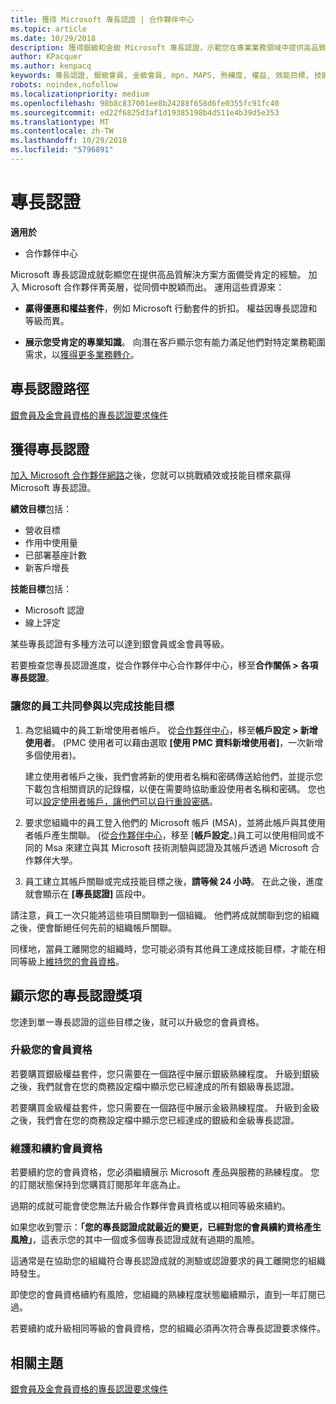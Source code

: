 ```yaml
---
title: 獲得 Microsoft 專長認證 | 合作夥伴中心
ms.topic: article
ms.date: 10/29/2018
description: 獲得銀級和金級 Microsoft 專長認證，示範您在專業業務領域中提供高品質解決方案備受肯定的專業
author: KPacquer
ms.author: kenpacq
keywords: 專長認證, 銀級會員, 金級會員, mpn, MAPS, 熟練度, 權益, 效能目標, 技能目標
robots: noindex,nofollow
ms.localizationpriority: medium
ms.openlocfilehash: 98b8c837001ee8b24288f658d6fe0355fc91fc40
ms.sourcegitcommit: ed22f6825d3af1d19385198b4d511e4b39d5e353
ms.translationtype: MT
ms.contentlocale: zh-TW
ms.lasthandoff: 10/29/2018
ms.locfileid: "5796891"
---
```

<!--
•   FWLink https://go.microsoft.com/fwlink/?linkid=851080 : top of page
•   FWLink https://go.microsoft.com/fwlink/?linkid=851281: top of page (duplicate)
•   FWLink https://go.microsoft.com/fwlink/?linkid=851079: Competencies (#attainment_paths)
•   FWLink https://go.microsoft.com/fwlink/?linkid=851081: Maintain and renew membership (#maintain_membership)
•   FWLink https://go.microsoft.com/fwlink/?linkid=851082: Get your employees connected to complete skill-based goals (#associating_achievements)
•   FWLink https://go.microsoft.com/fwlink/?linkid=851083 : Achievement overrides (#achievement_override)
•   FWLink: https://go.microsoft.com/fwlink/?linkid=851236: UI link, goes to the place where you import new users. Temporarily points to the Partner Center homepage.
•   FWLink: https://go.microsoft.com/fwlink/?linkid=851607 :Will go to the docs page for Silver/Gold competency achievements. Currently goes to https://partnercenter.microsoft.com/partner/cloud-solution-provider 

 -->

# <a name="competencies"></a>專長認證

**適用於**
-  合作夥伴中心

Microsoft 專長認證成就彰顯您在提供高品質解決方案方面備受肯定的經驗。 加入 Microsoft 合作夥伴菁英層，從同儕中脫穎而出。 運用這些資源來： 

*  **贏得優惠和權益套件**，例如 Microsoft 行動套件的折扣。 權益因專長認證和等級而異。 

*  **展示您受肯定的專業知識**。 向潛在客戶顯示您有能力滿足他們對特定業務範圍需求，以[獲得更多業務轉介](referrals.md)。

## <a href="" id="attainment_paths"></a>專長認證路徑

[銀會員及金會員資格的專長認證要求條件](learn-about-competencies.md)

## <a name="earn-competencies"></a>獲得專長認證

[加入 Microsoft 合作夥伴網路](mpn-overview.md)之後，您就可以挑戰績效或技能目標來贏得 Microsoft 專長認證。 

**績效目標**包括： 
* 營收目標
* 作用中使用量
* 已部署基座計數
* 新客戶增長

**技能目標**包括： 
* Microsoft 認證
* 線上評定 

某些專長認證有多種方法可以達到銀會員或金會員等級。

若要檢查您專長認證進度，從合作夥伴中心合作夥伴中心，移至**合作關係 > 各項專長認證**。 

### <a href="" id="associating_achievements"></a>讓您的員工共同參與以完成技能目標

1.  為您組織中的員工新增使用者帳戶。 從[合作夥伴中心](http://partnercenter.microsoft.com)，移至**帳戶設定 > 新增使用者**。 (PMC 使用者可以藉由選取 **\[使用 PMC 資料新增使用者\]**，一次新增多個使用者)。

    建立使用者帳戶之後，我們會將新的使用者名稱和密碼傳送給他們，並提示您下載包含相關資訊的記錄檔，以便在需要時協助重設使用者名稱和密碼。 您也可以[設定使用者帳戶，讓他們可以自行重設密碼](https://docs.microsoft.com/en-us/azure/active-directory/active-directory-passwords-getting-started)。

2. 要求您組織中的員工登入他們的 Microsoft 帳戶 (MSA)，並將此帳戶與其使用者帳戶產生關聯。 (從[合作夥伴中心](http://partnercenter.microsoft.com)，移至 [**帳戶設定**。)員工可以使用相同或不同的 Msa 來建立與其 Microsoft 技術測驗與認證及其帳戶透過 Microsoft 合作夥伴大學。

3.  員工建立其帳戶關聯或完成技能目標之後，**請等候 24 小時**。 在此之後，進度就會顯示在 **\[專長認證\]** 區段中。

請注意，員工一次只能將這些項目關聯到一個組織。 他們將成就關聯到您的組織之後，便會斷絕任何先前的組織帳戶關聯。

同樣地，當員工離開您的組織時，您可能必須有其他員工達成技能目標，才能在相同等級上[維持您的會員資格](#maintaining_membership)。

## <a name="display-your-competency-awards"></a>顯示您的專長認證獎項

您達到單一專長認證的這些目標之後，就可以升級您的會員資格。

### <a name="upgrade-your-membership"></a>升級您的會員資格

若要購買銀級權益套件，您只需要在一個路徑中展示銀級熟練程度。 升級到銀級之後，我們就會在您的商務設定檔中顯示您已經達成的所有銀級專長認證。 

若要購買金級權益套件，您只需要在一個路徑中展示金級熟練程度。 升級到金級之後，我們會在您的商務設定檔中顯示您已經達成的銀級和金級專長認證。 

### <a href="" id="maintain_membership"></a>維護和續約會員資格

若要續約您的會員資格，您必須繼續展示 Microsoft 產品與服務的熟練程度。 您的訂閱狀態保持到您購買訂閱那年年底為止。

過期的成就可能會使您無法升級合作夥伴會員資格或以相同等級來續約。 

如果您收到警示：**「您的專長認證成就最近的變更，已經對您的會員續約資格產生風險」**，這表示您的其中一個或多個專長認證成就有過期的風險。 

這通常是在協助您的組織符合專長認證成就的測驗或認證要求的員工離開您的組織時發生。 

即使您的會員資格續約有風險，您組織的熟練程度狀態繼續顯示，直到一年訂閱已過。

若要續約或升級相同等級的會員資格，您的組織必須再次符合專長認證要求條件。

## <a name="related-topics"></a>相關主題

[銀會員及金會員資格的專長認證要求條件](learn-about-competencies.md)